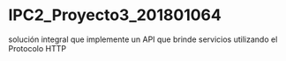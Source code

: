 # IPC2_Proyecto3_201801064
solución integral que implemente un API que brinde servicios utilizando el  Protocolo HTTP 
